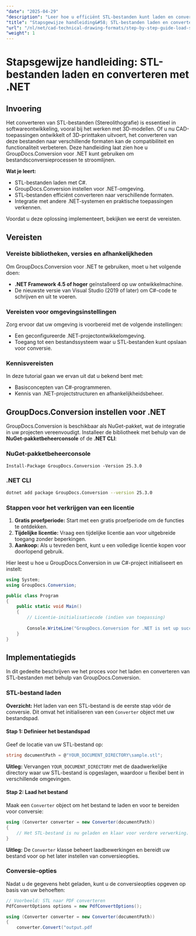 ```yaml
---
"date": "2025-04-29"
"description": "Leer hoe u efficiënt STL-bestanden kunt laden en converteren met GroupDocs.Conversion voor .NET. Perfect voor CAD-toepassingen en 3D-printprojecten."
"title": "Stapsgewijze handleiding&#58; STL-bestanden laden en converteren met GroupDocs.Conversion voor .NET"
"url": "/nl/net/cad-technical-drawing-formats/step-by-step-guide-load-stl-files-net/"
"weight": 1
---
```


# Stapsgewijze handleiding: STL-bestanden laden en converteren met .NET

## Invoering

Het converteren van STL-bestanden (Stereolithografie) is essentieel in softwareontwikkeling, vooral bij het werken met 3D-modellen. Of u nu CAD-toepassingen ontwikkelt of 3D-printtaken uitvoert, het converteren van deze bestanden naar verschillende formaten kan de compatibiliteit en functionaliteit verbeteren. Deze handleiding laat zien hoe u GroupDocs.Conversion voor .NET kunt gebruiken om bestandsconversieprocessen te stroomlijnen.

**Wat je leert:**
- STL-bestanden laden met C#.
- GroupDocs.Conversion instellen voor .NET-omgeving.
- STL-bestanden efficiënt converteren naar verschillende formaten.
- Integratie met andere .NET-systemen en praktische toepassingen verkennen.

Voordat u deze oplossing implementeert, bekijken we eerst de vereisten.

## Vereisten

### Vereiste bibliotheken, versies en afhankelijkheden
Om GroupDocs.Conversion voor .NET te gebruiken, moet u het volgende doen:
- **.NET Framework 4.5 of hoger** geïnstalleerd op uw ontwikkelmachine.
- De nieuwste versie van Visual Studio (2019 of later) om C#-code te schrijven en uit te voeren.

### Vereisten voor omgevingsinstellingen
Zorg ervoor dat uw omgeving is voorbereid met de volgende instellingen:
- Een geconfigureerde .NET-projectontwikkelomgeving.
- Toegang tot een bestandssysteem waar u STL-bestanden kunt opslaan voor conversie.

### Kennisvereisten
In deze tutorial gaan we ervan uit dat u bekend bent met:
- Basisconcepten van C#-programmeren.
- Kennis van .NET-projectstructuren en afhankelijkheidsbeheer.

## GroupDocs.Conversion instellen voor .NET

GroupDocs.Conversion is beschikbaar als NuGet-pakket, wat de integratie in uw projecten vereenvoudigt. Installeer de bibliotheek met behulp van de **NuGet-pakketbeheerconsole** of de **.NET CLI**:

### NuGet-pakketbeheerconsole
```shell
Install-Package GroupDocs.Conversion -Version 25.3.0
```

### .NET CLI
```bash
dotnet add package GroupDocs.Conversion --version 25.3.0
```

### Stappen voor het verkrijgen van een licentie

1. **Gratis proefperiode:** Start met een gratis proefperiode om de functies te ontdekken.
2. **Tijdelijke licentie:** Vraag een tijdelijke licentie aan voor uitgebreide toegang zonder beperkingen.
3. **Aankoop:** Als u tevreden bent, kunt u een volledige licentie kopen voor doorlopend gebruik.

Hier leest u hoe u GroupDocs.Conversion in uw C#-project initialiseert en instelt:

```csharp
using System;
using GroupDocs.Conversion;

public class Program
{
    public static void Main()
    {
        // Licentie-initialisatiecode (indien van toepassing)
        
        Console.WriteLine("GroupDocs.Conversion for .NET is set up successfully.");
    }
}
```

## Implementatiegids

In dit gedeelte beschrijven we het proces voor het laden en converteren van STL-bestanden met behulp van GroupDocs.Conversion.

### STL-bestand laden

**Overzicht:** Het laden van een STL-bestand is de eerste stap vóór de conversie. Dit omvat het initialiseren van een `Converter` object met uw bestandspad.

#### Stap 1: Definieer het bestandspad
Geef de locatie van uw STL-bestand op:

```csharp
string documentPath = @"YOUR_DOCUMENT_DIRECTORY\sample.stl";
```

**Uitleg:** Vervangen `YOUR_DOCUMENT_DIRECTORY` met de daadwerkelijke directory waar uw STL-bestand is opgeslagen, waardoor u flexibel bent in verschillende omgevingen.

#### Stap 2: Laad het bestand

Maak een `Converter` object om het bestand te laden en voor te bereiden voor conversie:

```csharp
using (Converter converter = new Converter(documentPath))
{
    // Het STL-bestand is nu geladen en klaar voor verdere verwerking.
}
```

**Uitleg:** De `Converter` klasse beheert laadbewerkingen en bereidt uw bestand voor op het later instellen van conversieopties.

### Conversie-opties

Nadat u de gegevens hebt geladen, kunt u de conversieopties opgeven op basis van uw behoeften:

```csharp
// Voorbeeld: STL naar PDF converteren
PdfConvertOptions options = new PdfConvertOptions();

using (Converter converter = new Converter(documentPath))
{
    converter.Convert("output.pdf